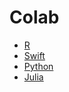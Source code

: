 # Colab

* [R](https://colab.research.google.com/notebook#create=true&language=r)
* [Swift](https://colab.research.google.com/notebook#create=true&language=swift)
* [Python](https://colab.research.google.com/notebook#create=true&language=python)
* [Julia](https://colab.research.google.com/github/ageron/julia_notebooks/blob/master/Julia_Colab_Notebook_Template.ipynb)
